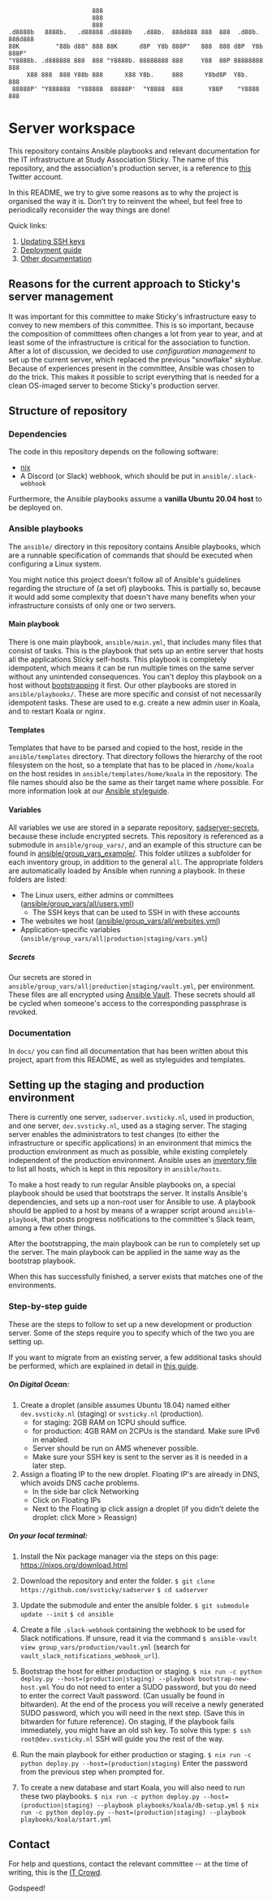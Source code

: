 ```
                       888
                       888
                       888
.d8888b   8888b.   .d88888 .d8888b   .d88b.  888d888 888  888  .d88b.  888d888
88K          "88b d88" 888 88K      d8P  Y8b 888P"   888  888 d8P  Y8b 888P"
"Y8888b. .d888888 888  888 "Y8888b. 88888888 888     Y88  88P 88888888 888
     X88 888  888 Y88b 888      X88 Y8b.     888      Y8bd8P  Y8b.     888
 88888P' "Y888888  "Y88888  88888P'  "Y8888  888       Y88P    "Y8888  888

```

# Server workspace

This repository contains Ansible playbooks and relevant documentation for the
IT infrastructure at Study Association Sticky. The name of this repository, and
the association's production server, is a reference to [this][sadserver] Twitter
account.

In this README, we try to give some reasons as to why the project is organised
the way it is. Don't try to reinvent the wheel, but feel free to periodically
reconsider the way things are done!

Quick links:

 1. [Updating SSH keys][ssh-keys]
 1. [Deployment guide][deployment-guide]
 1. [Other documentation][docs]

## Reasons for the current approach to Sticky's server management

It was important for this committee to make Sticky's infrastructure easy to
convey to new members of this committee. This is so important, because the
composition of committees often changes a lot from year to year, and at least
some of the infrastructure is critical for the association to function. After a
lot of discussion, we decided to use *configuration management* to set up the
current server, which replaced the previous "snowflake" *skyblue*. Because of
experiences present in the committee, Ansible was chosen to do the trick. This
makes it possible to script everything that is needed for a clean OS-imaged
server to become Sticky's production server.

## Structure of repository

### Dependencies

The code in this repository depends on the following software:

- [nix]
- A Discord (or Slack) webhook, which should be put in `ansible/.slack-webhook`

Furthermore, the Ansible playbooks assume a **vanilla Ubuntu 20.04 host** to be
deployed on.

### Ansible playbooks

The `ansible/` directory in this repository contains Ansible
playbooks, which are a runnable specification of commands that should be
executed when configuring a Linux system.

You might notice this project doesn't follow all of Ansible's guidelines
regarding the structure of (a set of) playbooks. This is partially so,
because it would add some complexity that doesn't have many benefits when your
infrastructure consists of only one or two servers.

#### Main playbook

There is one main playbook, `ansible/main.yml`, that includes many files that
consist of tasks. This is the playbook that sets up an entire server that hosts
all the applications Sticky self-hosts. This playbook is completely idempotent,
which means it can be run multiple times on the same server without any
unintended consequences. You can't deploy this playbook on a host without
[bootstrapping] it first. Our other playbooks are stored in
`ansible/playbooks/`. These are more specific and consist of not necessarily
idempotent tasks. These are used to e.g. create a new admin user in Koala, and
to restart Koala or nginx.

#### Templates

Templates that have to be parsed and copied to the host, reside in the
`ansible/templates` directory. That directory follows the hierarchy of the root
filesystem on the host, so a template that has to be placed in `/home/koala` on
the host resides in `ansible/templates/home/koala` in the repository. The file
names should also be the same as their target name where possible. For more
information look at our [Ansible styleguide].

#### Variables

All variables we use are stored in a separate repository, [sadserver-secrets],
because these include encrypted secrets. This repository is referenced as a
submodule in `ansible/group_vars/`, and an example of this structure can be
found in [ansible/group_vars_example/]. This folder utilizes a subfolder for
each inventory group, in addition to the general `all`. The appropriate folders
are automatically loaded by Ansible when running a playbook. In these folders
are listed:

- The Linux users, either admins or committees
([ansible/group_vars/all/users.yml])
  - The SSH keys that can be used to SSH in with these accounts
- The websites we host ([ansible/group_vars/all/websites.yml])
- Application-specific variables
(`ansible/group_vars/all|production|staging/vars.yml`)

##### Secrets

Our secrets are stored in `ansible/group_vars/all|production|staging/vault.yml`,
per environment. These files are all encrypted using [Ansible Vault]. These
secrets should all be cycled when someone's access to the corresponding
passphrase is revoked.

### Documentation

In `docs/` you can find all documentation that has been written about this
project, apart from this README, as well as styleguides and templates.

## Setting up the staging and production environment

There is currently one server, `sadserver.svsticky.nl`, used in production, and
one server, `dev.svsticky.nl`, used as a staging server. The staging server
enables the administrators to test changes (to either the infrastructure or
specific applications) in an environment that mimics the production environment
as much as possible, while existing completely independent of the production
environment. Ansible uses an [inventory file][inventory] to list all hosts,
which is kept in this repository in `ansible/hosts`.

To make a host ready to run regular Ansible playbooks on, a special playbook
should be used that bootstraps the server. It installs Ansible's dependencies,
and sets up a non-root user for Ansible to use. A playbook should be applied to
a host by means of a wrapper script around `ansible-playbook`, that posts
progress notifications to the committee's Slack team, among a few other things.

After the bootstrapping, the main playbook can be run to completely set up the
server. The main playbook can be applied in the same way as the bootstrap
playbook.

When this has successfully finished, a server exists that matches one of the
environments.

### Step-by-step guide
These are the steps to follow to set up a new development or production server.
Some of the steps require you to specify which of the two you are setting up.

If you want to migrate from an existing server, a few additional tasks should be
performed, which are explained in detail in [this guide][deployment-new-production].

##### On Digital Ocean:
1. Create a droplet (ansible assumes Ubuntu 18.04) named either `dev.svsticky.nl` (staging) or `svsticky.nl` (production).
    - for staging: 2GB RAM on 1CPU should suffice.
    - for production: 4GB RAM on 2CPUs is the standard. Make sure IPv6 in enabled.
    - Server should be run on AMS whenever possible.
    - Make sure your SSH key is sent to the server as it is needed in a later step.
1. Assign a floating IP to the new droplet. Floating IP's are already in DNS, which avoids DNS cache problems.
    - In the side bar click Networking
    - Click on Floating IPs
    - Next to the Floating ip click assign a droplet (if you didn't delete the droplet: click More > Reassign)


##### On your local terminal:
1. Install the Nix package manager via the steps on this page: https://nixos.org/download.html

1. Download the repository and enter the folder.
`$ git clone https://github.com/svsticky/sadserver`
`$ cd sadserver`

1. Update the submodule and enter the ansible folder.
`$ git submodule update --init`
`$ cd ansible`

1. Create a file `.slack-webhook` containing the webhook to be used for Slack
notifications. If unsure, read it via the command `$ ansible-vault view
group_vars/production/vault.yml` (search for
`vault_slack_notifications_webhook_url`).

1. Bootstrap the host for either production or staging.
`$ nix run -c python deploy.py --host=(production|staging) --playbook bootstrap-new-host.yml`
You do not need to enter a SUDO password, but you do need to enter the correct Vault password. (Can usually be found in bitwarden).
At the end of the process you will receive a newly generated SUDO password, which you will need in the next step. (Save this in bitwarden for future reference).
On staging, if the playbook fails immediately, you might have an old ssh key. To solve this type:
`$ ssh root@dev.svsticky.nl`
SSH will guide you the rest of the way.

1. Run the main playbook for either production or staging.
`$ nix run -c python deploy.py --host=(production|staging)`
Enter the password from the previous step when prompted for.


1. To create a new database and start Koala, you will also need to run these two playbooks.
`$ nix run -c python deploy.py --host=(production|staging) --playbook playbooks/koala/db-setup.yml`
`$ nix run -c python deploy.py --host=(production|staging) --playbook playbooks/koala/start.yml`


## Contact

For help and questions, contact the relevant committee -- at the time of
writing, this is the [IT Crowd].

Godspeed!

  [ssh-keys]:./docs/updating-ssh-keys.md
  [docs]:./docs
  [sadserver]:https://twitter.com/sadserver
  [bootstrapping]:#how-to-set-up-the-staging-and-production-environment
  [Ansible styleguide]:docs/ansible-styleguide.md
  [sadserver-secrets]:../../../sadserver-secrets
  [ansible/group_vars_example/]:ansible/group_vars_example/
  [ansible/group_vars/all/users.yml]:ansible/group_vars_example/all/users.yml
  [ansible/group_vars/all/websites.yml]:ansible/group_vars_example/all/websites.yml
  [Ansible Vault]:http://docs.ansible.com/ansible/playbooks_vault.html
  [inventory]:https://docs.ansible.com/ansible/intro_inventory.html
  [slacktee]:https://github.com/course-hero/slacktee
  [ansible]:https://github.com/ansible/ansible
  [Bitwarden CLI]:https://help.bitwarden.com/article/cli/#download--install
  [deployment-new-production]:docs/deployment-new-production.md
  [IT Crowd]:mailto:itcrowd@svsticky.nl
  [deployment-guide]:#setting-up-the-staging-and-production-environment
  [nix]:https://nixos.org/download.html
